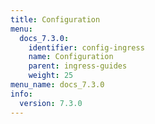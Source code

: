 ```yaml
---
title: Configuration
menu:
  docs_7.3.0:
    identifier: config-ingress
    name: Configuration
    parent: ingress-guides
    weight: 25
menu_name: docs_7.3.0
info:
  version: 7.3.0
---
```


